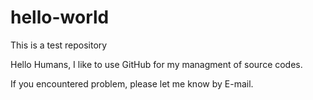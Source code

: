 # hello-world
This is a test repository

Hello Humans,
I like to use GitHub for my managment of source codes.

If you encountered problem, please let me know by E-mail.
